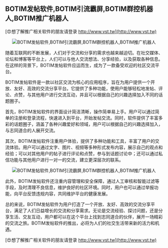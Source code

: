 ## **BOTIM发帖软件,BOTIM引流霸屏,BOTIM群控机器人,BOTIM推广机器人**

[😍想了解推广相关软件的朋友请登录 http://www.vst.tw](http://www.vst.tw)

 <center><img src="https://vst.tw/MP4/tuiguang/png/6.png" alt="BOTIM发帖软件,BOTIM引流霸屏,BOTIM群控机器人,BOTIM推广机器人"></center>

随着互联网的不断发展，人们对于交流和分享的需求也越来越迫切。在社交媒体、论坛和博客等平台上，人们可以与他人交流想法、分享经验，以及获取各种信息。在这样的背景下，BOTIM发帖软件应运而生，成为了一款备受欢迎的社区交流平台。

BOTIM发帖软件是一款以社区交流为核心的应用程序，旨在为用户提供一个开放、友好、高效的交流分享平台。它提供了多种功能，使用户能够轻松地发帖、评论、点赞，与其他用户进行交流互动，并且可以根据自己的兴趣选择加入不同的话题圈子。

首先，BOTIM发帖软件的界面设计简洁清晰，操作简单易上手。用户可以通过简单的注册和登录流程，快速进入到平台，开始发帖交流。同时，软件提供了丰富多彩的话题圈子，涵盖了各种兴趣爱好和领域，用户可以根据自己的兴趣选择加入，与志同道合的人展开交流。

其次，BOTIM发帖软件注重用户体验，提供了多种功能和工具，丰富了用户的交流体验。用户可以通过文字、图片、视频等多种形式发布内容，展示自己的观点和经验；可以对其他用户的帖子进行评论和点赞，参与到话题讨论中；还可以通过私信功能与其他用户进行一对一的交流，建立更深层次的联系。

 <center><img src="https://vst.tw/MP4/tuiguang/png/5.png" alt="BOTIM发帖软件,BOTIM引流霸屏,BOTIM群控机器人,BOTIM推广机器人"></center>

此外，BOTIM发帖软件还注重内容管理和安全保障，通过人工审核和智能过滤等手段，及时清理不良信息，维护良好的社区环境。同时，用户也可以通过举报功能，向平台反馈违规内容，共同维护平台的健康发展。

总的来说，BOTIM发帖软件为用户打造了一个开放、友好、高效的交流分享平台，满足了人们日益增长的交流和分享需求。无论是交流经验、探讨问题，还是分享生活、交友互动，用户都可以在这个平台上找到志同道合的伙伴，展开一场精彩的交流之旅。BOTIM发帖软件的推出，必将为人们的社交生活带来新的活力和机遇。

[😍想了解推广相关软件的朋友请登录 http://www.vst.tw](http://www.vst.tw)



